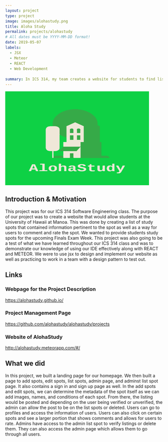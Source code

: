 ```yaml
---
layout: project
type: project
image: images/alohastudy.png
title: Aloha Study
permalink: projects/alohastudy
# All dates must be YYYY-MM-DD format!
date: 2019-05-07
labels:
  - JSX
  - Meteor
  - REACT
  - Web Development
 
summary: In ICS 314, my team creates a website for students to find lists of study spots with many features for our final project.
---
```


<p align="left">
  <img class ="ui small image" width="460" height="300" src="../images/alohastudy.png">
</p>

## Introduction & Motivation
This project was for our ICS 314 Software Engineering class. The purpose of our project was to create a website that would allow students at the University of Hawaii at Manoa. This was done by creating a list of study spots that contained information pertinent to the spot as well as a way for users to comment and rate the spot. We wanted to provide students study spots for the upcoming Finals Exam Week. This project was also going to be a test of what we have learned throughout our ICS 314 class and was to demonstrate our knowledge of using our IDE effectively along with REACT and METEOR. We were to use jsx to design and implement our website as well as practicing to work in a team with a design pattern to test out.

## Links
### Webpage for the Project Description
https://alohastudy.github.io/
### Project Management Page
https://github.com/alohastudy/alohastudy/projects
### Website of AlohaStudy
http://alohastudy.meteorapp.com/#/

## What we did
In this project, we built a landing page for our homepage. We then built a page to add spots, edit spots, list spots, admin page, and adminst list spot page. It also contains a sign in and sign up page as well. In the add spots and edit spots, we can determine the metadata of the spot itself as we can add images, names, and conditions of each spot. From there, the listing would be posted and depending on the user being verified or unverified, the admin can allow the post to be on the list spots or deleted. Users can go to profiles and access the information of users. Users can also click on certain spots and see a larger portion that shows comments and allows for users to rate. Admins have access to the admin list spot to verify listings or delete them. They can also access the admin page which allows them to go through all users.

